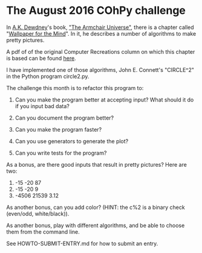 # The August 2016 COhPy challenge

In [A.K. Dewdney](https://en.wikipedia.org/wiki/Alexander_Dewdney)'s book,
["The Armchair Universe"](http://www.worldcat.org/title/armchair-universe-an-exploration-of-computer-worlds/oclc/16649548),
there is a chapter called
"[Wallpaper for the Mind](https://www.dropbox.com/s/4wub318265sw8no/Computer_Recreations_Column_1986_Wallpaper.pdf)".
In it, he describes a number of algorithms to make pretty pictures.

A pdf of of the original Computer Recreations column on which this chapter is
based can be found [here](https://www.dropbox.com/s/4wub318265sw8no/Computer_Recreations_Column_1986_Wallpaper.pdf?dl=0).

I have implemented one of those algorithms,
John E. Connett's "CIRCLE^2" in the Python program circle2.py.

The challenge this month is to refactor this program to:

1. Can you make the program better at accepting input?
   What should it do if you input bad data?

2. Can you document the program better?

3. Can you make the program faster?

4. Can you use generators to generate the plot?

5. Can you write tests for the program?


As a bonus, are there good inputs that result in pretty pictures?
Here are two:

1. -15 -20 87
2. -15 -20 9
3. -4506 21539 3.12

As another bonus, can you add color?
(HINT: the c%2 is a binary check (even/odd, white/black)).

As another bonus, play with different algorithms,
and be able to choose them from the command line.

See HOWTO-SUBMIT-ENTRY.md for how to submit an entry.

